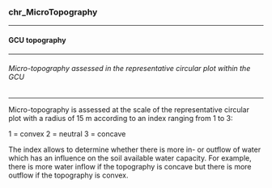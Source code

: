 ### chr_MicroTopography



------
#### GCU topography



------
###### Micro-topography assessed in the representative circular plot within the GCU



------
Micro-topography is assessed at the scale of the representative circular plot with a radius of 15 m according to an index ranging from 1 to 3:

1 = convex
2 = neutral
3 = concave

The index allows to determine whether there is more in- or outflow of water which has an influence on the soil available water capacity. For example, there is more water inflow if the topography is concave but there is more outflow if the topography is convex.